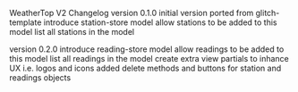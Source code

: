 WeatherTop V2 Changelog
version 0.1.0
initial version ported from glitch-template
introduce station-store model
allow stations to be added to this model
list all stations in the model

version 0.2.0
introduce reading-store model
allow readings to be added to this model
list all readings in the model
create extra view partials to inhance UX i.e. logos and icons
added delete methods and buttons for station and readings objects
